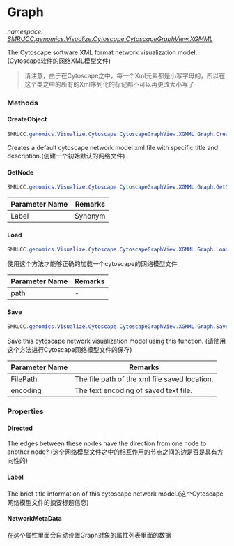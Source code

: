 ﻿# Graph
_namespace: [SMRUCC.genomics.Visualize.Cytoscape.CytoscapeGraphView.XGMML](./index.md)_

The Cytoscape software XML format network visualization model.(Cytoscape软件的网络XML模型文件)

> 请注意，由于在Cytoscape之中，每一个Xml元素都是小写字母的，所以在这个类之中的所有的Xml序列化的标记都不可以再更改大小写了


### Methods

#### CreateObject
```csharp
SMRUCC.genomics.Visualize.Cytoscape.CytoscapeGraphView.XGMML.Graph.CreateObject(System.String,System.String,System.String)
```
Creates a default cytoscape network model xml file with specific title and description.(创建一个初始默认的网络文件)

#### GetNode
```csharp
SMRUCC.genomics.Visualize.Cytoscape.CytoscapeGraphView.XGMML.Graph.GetNode(System.String)
```


|Parameter Name|Remarks|
|--------------|-------|
|Label|Synonym|


#### Load
```csharp
SMRUCC.genomics.Visualize.Cytoscape.CytoscapeGraphView.XGMML.Graph.Load(System.String)
```
使用这个方法才能够正确的加载一个cytoscape的网络模型文件

|Parameter Name|Remarks|
|--------------|-------|
|path|-|


#### Save
```csharp
SMRUCC.genomics.Visualize.Cytoscape.CytoscapeGraphView.XGMML.Graph.Save(System.String,System.Text.Encoding)
```
Save this cytoscape network visualization model using this function.
 (请使用这个方法进行Cytoscape网络模型文件的保存)

|Parameter Name|Remarks|
|--------------|-------|
|FilePath|The file path of the xml file saved location.|
|encoding|The text encoding of saved text file.|



### Properties

#### Directed
The edges between these nodes have the direction from one node to another node?
 (这个网络模型文件之中的相互作用的节点之间的边是否是具有方向性的)
#### Label
The brief title information of this cytoscape network model.(这个Cytoscape网络模型文件的摘要标题信息)
#### NetworkMetaData
在这个属性里面会自动设置Graph对象的属性列表里面的数据
